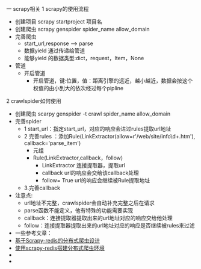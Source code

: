 
一  scrapy相关
1 scrapy的使用流程
- 创建项目 scrapy startproject 项目名
- 创建爬虫 scrapy genspider spider_name allow_domain
- 完善爬虫
  - start_url,response --> parse
  - 数据yield 通过传递给管道
  - 能够yield 的数据类型:dict，request，Item，None
- 管道
  - 开启管道
    - 开启管道，键:位置，值：距离引擎的远近，越小越近，数据会按这个权值的由小到大的依次经过每个pipline
 
 
2 crawlspider如何使用
- 创建爬虫 scarpy genspider -t crawl spider_name allow_domain
- 完善spider
   - 1 start_url：指定start_url，对应的响应会进过rules提取url地址
   - 2 完善rules ：添加Rule(LinkExtractor(allow=r'/web/site/info\d+.htm'), callback='parse_item')
     - 元组
     - Rule(LinkExtractor,callback，follow)
        - LinkExtractor 连接提取器，提取url
        - callback url的响应会交给该callback处理
        - follow= True url的响应会继续被Rule提取地址
  - 3.完善callback
- 注意点:
  - url地址不完整，crawlspider会自动补充完整之后在请求
  - parse函数不能定义，他有特殊的功能需要实现
  - callback：连接提取器提取出来的url地址对应的响应交给他处理
  - follow：连接提取器提取出来的url地址对应的响应是否继续被rules来过滤
- 一些参考文章：
 - <a href="https://www.jianshu.com/p/cd4054bbc757/">基于Scrapy-redis的分布式爬虫设计</a>
 - <a href="https://www.cnblogs.com/pythoner6833/p/9148937.html">使用scrapy-redis搭建分布式爬虫环境</a>
 - <a href=""> </a>
 - <a href=""> </a>
